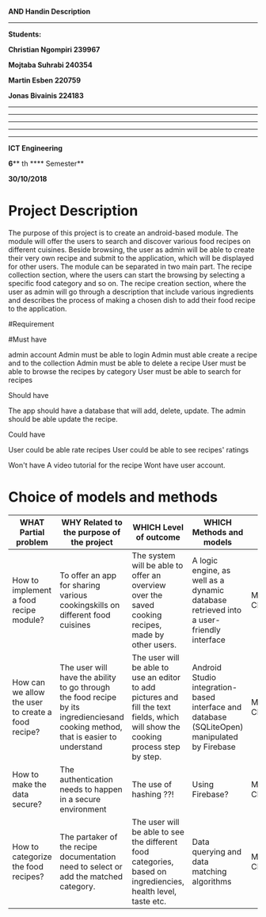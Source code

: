 **AND Handin Description**

** **

**Students:**

**Christian Ngompiri 239967**

**Mojtaba Suhrabi 240354**

**Martin Esben 220759**

**Jonas Bivainis 224183**

** **

** **

** **

** **

** **

**ICT Engineering**

**6**** th **** Semester**

**30/10/2018**




# Project Description

The purpose of this project is to create an android-based module. 
The module will offer the users to search and discover various food recipes on different cuisines. 
Beside browsing, the user as admin will be able to create their very own recipe and submit to the application, which will be displayed for other users. 
The module can be separated in two main part. The recipe collection section, where the users can start the browsing by selecting a specific food category and so on. 
The recipe creation section, where the user as admin will go through a description that include various ingredients and describes the process of making a chosen dish to add their food recipe to the application.

#Requirement



#Must have

admin account
Admin must be able to login
Admin must able create a recipe and to the collection
Admin must be able to delete a recipe
User must be able to browse the recipes by category
User must be able to search for recipes


Should have 

The app should have a database that will add, delete, update. 
The admin should be able update the recipe.

Could have

User could be able rate recipes 
User could be able to see recipes' ratings

Won't have 
A video tutorial for the recipe
Wont have user account.



 




# Choice of models and methods



| **WHAT**  Partial problem                            | **WHY**  Related to the purpose of the project                                                                                    | **WHICH**  Level of outcome                                                                                                          | **WHICH**  Methods and models                                                                                                        | **WHO**  Responsible member |
| ---                                                  | ---                                                                                                                               | ---                                                                                                                                  | ---                                                                                                                                  | --- |
| How to implement a food recipe module?               | To offer an app for sharing various cookingskills on different food cuisines                                                      | The system will be able to offer an overview over the saved cooking recipes, made by other users.                                    | A logic engine, as well as a dynamic database retrieved into a user-friendly interface                                               | Mojtaba ChrisMartinJonas |
| How can we allow the user to create a food recipe?   | The user will have the ability to go through the food recipe by its ingredienciesand cooking method, that is easier to understand | The user will be able to use an editor to add pictures and fill the text fields, which will show the cooking process step by step.   |  Android Studio integration-based interface and database (SQLiteOpen) manipulated by Firebase                                        | Mojtaba ChrisMartinJonas |
| How to make the data secure?                         | The authentication needs to happen in a secure environment                                                                        | The use of hashing ??!                                                                                                               |  Using Firebase?                                                                                                                     | Mojtaba ChrisMartinJonas|
| How to categorize the food recipes?                  | The partaker of the recipe documentation need to select or add the matched category.                                             | The user will be able to see the different food categories, based on ingrediencies, health level, taste etc.                         | Data querying and data matching algorithms                                                                                           | Mojtaba ChrisMartinJonas |